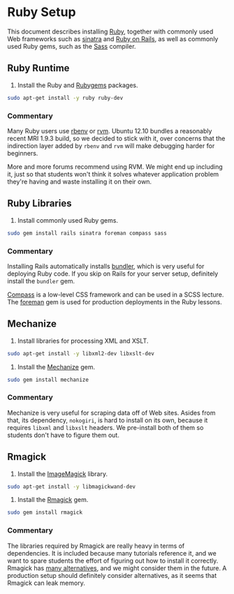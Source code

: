 # Ruby Setup

This document describes installing [Ruby](http://www.ruby-lang.org/), together
with commonly used Web frameworks such as [sinatra](http://www.sinatrarb.com/)
and [Ruby on Rails](http://rubyonrails.org/), as well as commonly used Ruby
gems, such as the [Sass](http://sass-lang.com/) compiler.


## Ruby Runtime

1. Install the Ruby and [Rubygems](http://rubygems.org/) packages.

```bash
sudo apt-get install -y ruby ruby-dev
```

### Commentary

Many Ruby users use [rbenv](https://github.com/sstephenson/rbenv) or
[rvm](https://rvm.io/). Ubuntu 12.10 bundles a reasonably recent MRI 1.9.3
build, so we decided to stick with it, over concerns that the indirection layer
added by `rbenv` and `rvm` will make debugging harder for beginners.

More and more forums recommend using RVM. We might end up including it, just so
that students won't think it solves whatever application problem they're having
and waste installing it on their own.


## Ruby Libraries

1. Install commonly used Ruby gems.

```bash
sudo gem install rails sinatra foreman compass sass
```

### Commentary

Installing Rails automatically installs [bundler](http://gembundler.com/),
which is very useful for deploying Ruby code. If you skip on Rails for your
server setup, definitely install the `bundler` gem.

[Compass](http://compass-style.org/) is a low-level CSS framework and can be
used in a SCSS lecture. The [foreman](http://ddollar.github.com/foreman/) gem
is used for production deployments in the Ruby lessons.


## Mechanize

1. Install libraries for processing XML and XSLT.

```bash
sudo apt-get install -y libxml2-dev libxslt-dev
```

1. Install the [Mechanize](http://mechanize.rubyforge.org/) gem.

```bash
sudo gem install mechanize
```

### Commentary

Mechanize is very useful for scraping data off of Web sites. Asides from that,
its dependency, `nokogiri`, is hard to install on its own, because it requires
`libxml` and `libxslt` headers. We pre-install both of them so students don't
have to figure them out.


## Rmagick

1. Install the [ImageMagick](http://www.imagemagick.org/) library.

```bash
sudo apt-get install -y libmagickwand-dev
```

1. Install the [Rmagick](http://rmagick.rubyforge.org/) gem.

```bash
sudo gem install rmagick
```

### Commentary

The libraries required by Rmagick are really heavy in terms of dependencies. It
is included because many tutorials reference it, and we want to spare students
the effort of figuring out how to install it correctly. Rmagick has
[many alternatives](https://www.ruby-toolbox.com/categories/image_processing),
and we might consider them in the future. A production setup should definitely
consider alternatives, as it seems that Rmagick can leak memory.
